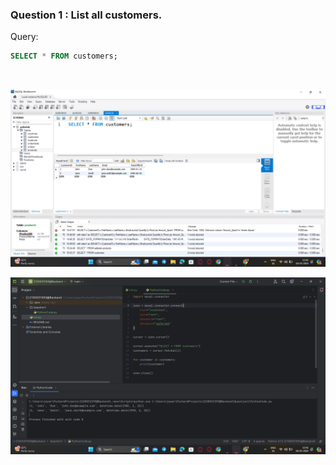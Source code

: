 ### **Question 1 : List all customers.**
Query:<br>
```sql
SELECT * FROM customers;
```
<br>

![SqlQueryOutput.png](SqlQueryOutput.png)

![python_code_output.png](python_code_output.png)
